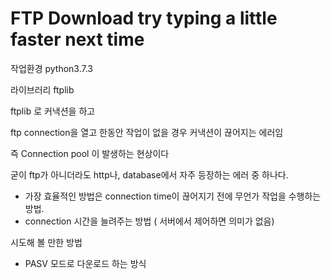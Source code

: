 # FTP Download  try typing a little faster next time

 작업환경 python3.7.3 

라이브러리 ftplib

ftplib 로 커낵션을 하고 

ftp connection을 열고 한동안 작업이 없을 경우 커낵션이 끊어지는 에러임

즉 Connection pool 이 발생하는 현상이다

굳이 ftp가 아니더라도 http나, database에서 자주 등장하는 에러 중 하나다.



- 가장 효율적인 방법은 connection time이 끊어지기 전에 무언가 작업을 수행하는 방법.
- connection 시간을 늘려주는 방법 ( 서버에서 제어하면 의미가 없음)



시도해 볼 만한 방법

- PASV 모드로 다운로드 하는 방식